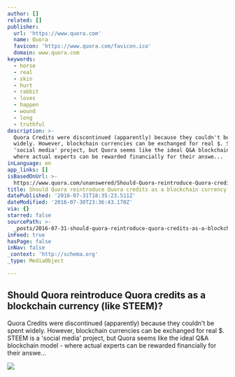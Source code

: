 ```yaml
---
author: []
related: []
publisher:
  url: 'https://www.quora.com'
  name: Quora
  favicon: 'https://www.quora.com/favicon.ico'
  domain: www.quora.com
keywords:
  - horse
  - real
  - skin
  - hurt
  - rabbit
  - loves
  - happen
  - wound
  - long
  - truthful
description: >-
  Quora Credits were discontinued (apparently) because they couldn't be spent
  widely. However, blockchain currencies can be exchanged for real $. STEEM is a
  'social media' project, but Quora seems like the ideal Q&A blockchain model -
  where actual experts can be rewarded financially for their answe...
inLanguage: en
app_links: []
isBasedOnUrl: >-
  https://www.quora.com/unanswered/Should-Quora-reintroduce-Quora-credits-as-a-blockchain-currency-like-STEEM
title: Should Quora reintroduce Quora credits as a blockchain currency (like STEEM)?
datePublished: '2016-07-31T18:35:23.511Z'
dateModified: '2016-07-30T23:36:43.170Z'
via: {}
starred: false
sourcePath: >-
  _posts/2016-07-31-should-quora-reintroduce-quora-credits-as-a-blockchain-curre.md
inFeed: true
hasPage: false
inNav: false
_context: 'http://schema.org'
_type: MediaObject

---
```

<article style=""><h1>Should Quora reintroduce Quora credits as a blockchain currency (like STEEM)?</h1><p>Quora Credits were discontinued (apparently) because they couldn't be spent widely. However, blockchain currencies can be exchanged for real $. STEEM is a 'social media' project, but Quora seems like the ideal Q&amp;A blockchain model - where actual experts can be rewarded financially for their answe...</p><img src="https://qsf.ec.quoracdn.net/-images.new_grid.fb_share_default.pnge6dde9cfa6e03c43.png" /></article>